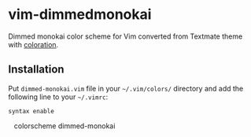# vim-dimmedmonokai

Dimmed monokai color scheme for Vim converted from Textmate theme with [coloration](http://github.com/sickill/coloration).

## Installation

Put `dimmed-monokai.vim` file in your `~/.vim/colors/` directory and add the following line to your `~/.vimrc`:

    syntax enable
    colorscheme dimmed-monokai

